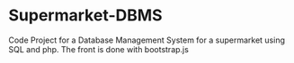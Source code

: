 # Supermarket-DBMS

Code Project for a Database Management System for a supermarket using SQL and php. 
The front is done with bootstrap.js
